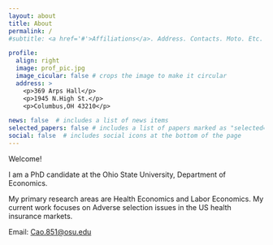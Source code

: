 ```yaml
---
layout: about
title: About
permalink: /
#subtitle: <a href='#'>Affiliations</a>. Address. Contacts. Moto. Etc.

profile:
  align: right
  image: prof_pic.jpg
  image_cicular: false # crops the image to make it circular
  address: >
    <p>369 Arps Hall</p>
    <p>1945 N.High St.</p>
    <p>Columbus,OH 43210</p>

news: false  # includes a list of news items
selected_papers: false # includes a list of papers marked as "selected={true}"
social: false  # includes social icons at the bottom of the page
---
```

Welcome!

I am a PhD candidate at the Ohio State University, Department of Economics.

My primary research areas are Health Economics and Labor Economics. My current work focuses on Adverse selection issues in the US health insurance markets.

Email: Cao.851@osu.edu
